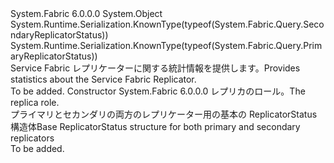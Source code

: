 <Type Name="ReplicatorStatus" FullName="System.Fabric.Query.ReplicatorStatus">
  <TypeSignature Language="C#" Value="public abstract class ReplicatorStatus" />
  <TypeSignature Language="ILAsm" Value=".class public auto ansi abstract beforefieldinit ReplicatorStatus extends System.Object" />
  <TypeSignature Language="DocId" Value="T:System.Fabric.Query.ReplicatorStatus" />
  <TypeSignature Language="VB.NET" Value="Public MustInherit Class ReplicatorStatus" />
  <TypeSignature Language="F#" Value="type ReplicatorStatus = class" />
  <AssemblyInfo>
    <AssemblyName>System.Fabric</AssemblyName>
    <AssemblyVersion>6.0.0.0</AssemblyVersion>
  </AssemblyInfo>
  <Base>
    <BaseTypeName>System.Object</BaseTypeName>
  </Base>
  <Interfaces />
  <Attributes>
    <Attribute>
      <AttributeName>System.Runtime.Serialization.KnownType(typeof(System.Fabric.Query.SecondaryReplicatorStatus))</AttributeName>
    </Attribute>
    <Attribute>
      <AttributeName>System.Runtime.Serialization.KnownType(typeof(System.Fabric.Query.PrimaryReplicatorStatus))</AttributeName>
    </Attribute>
  </Attributes>
  <Docs>
    <summary>
      <para><span data-ttu-id="9a869-101">Service Fabric レプリケーターに関する統計情報を提供します。</span><span class="sxs-lookup"><span data-stu-id="9a869-101">Provides statistics about the Service Fabric Replicator.</span></span></para>
    </summary>
    <remarks>To be added.</remarks>
  </Docs>
  <Members>
    <Member MemberName=".ctor">
      <MemberSignature Language="C#" Value="protected ReplicatorStatus (System.Fabric.ReplicaRole role);" />
      <MemberSignature Language="ILAsm" Value=".method familyhidebysig specialname rtspecialname instance void .ctor(valuetype System.Fabric.ReplicaRole role) cil managed" />
      <MemberSignature Language="DocId" Value="M:System.Fabric.Query.ReplicatorStatus.#ctor(System.Fabric.ReplicaRole)" />
      <MemberSignature Language="VB.NET" Value="Protected Sub New (role As ReplicaRole)" />
      <MemberSignature Language="F#" Value="new System.Fabric.Query.ReplicatorStatus : System.Fabric.ReplicaRole -&gt; System.Fabric.Query.ReplicatorStatus" Usage="new System.Fabric.Query.ReplicatorStatus role" />
      <MemberType>Constructor</MemberType>
      <AssemblyInfo>
        <AssemblyName>System.Fabric</AssemblyName>
        <AssemblyVersion>6.0.0.0</AssemblyVersion>
      </AssemblyInfo>
      <Parameters>
        <Parameter Name="role" Type="System.Fabric.ReplicaRole" />
      </Parameters>
      <Docs>
        <param name="role"><span data-ttu-id="9a869-102">レプリカのロール。</span><span class="sxs-lookup"><span data-stu-id="9a869-102">The replica role.</span></span></param>
        <summary>
            <span data-ttu-id="9a869-103">プライマリとセカンダリの両方のレプリケーター用の基本の ReplicatorStatus 構造体</span><span class="sxs-lookup"><span data-stu-id="9a869-103">Base ReplicatorStatus structure for both primary and secondary replicators</span></span>
            </summary>
        <remarks>To be added.</remarks>
      </Docs>
    </Member>
  </Members>
</Type>